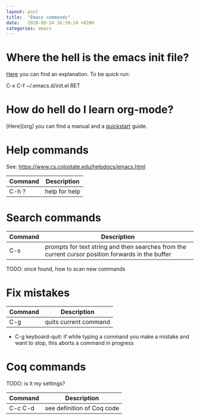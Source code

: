 ```yaml
---
layout: post
title:  "Emacs commands"
date:   2020-09-24 16:39:24 +0200
categories: emacs
---
```


# Where the hell is the emacs init file?

[Here][init] you can find an explanation. To be quick run:

C-x C-f ~/.emacs.d/init.el RET

# How do hell do I learn org-mode?

[Here][org] you can find a manual and a [quickstart][quick] guide.

# Help commands

See: https://www.cs.colostate.edu/helpdocs/emacs.html

| Command  | Description |
| ------------- | ------------- |
| C-h ? | help for help  |

# Search commands

| Command  | Description |
| ------------- | ------------- |
| C-s |  prompts for text string and then searches from the current cursor position forwards in the buffer  |

TODO: once found, how to scan new commands

# Fix mistakes

| Command       | Description   |
| ------------- | ------------- |
| C-g           | quits current command |


* 	C-g 	keyboard-quit: if while typing a command you make a mistake and want to stop,
  this aborts a command in progress

# Coq commands

TODO: is it my settings?

| Command  | Description |
| ------------- | ------------- |
| C-c C-d | see definition of Coq code |

[init]: https://www.emacswiki.org/emacs/InitFile
[quick]: https://orgmode.org/quickstart.html
